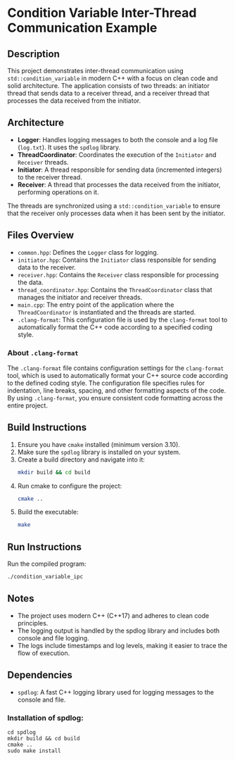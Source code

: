 # Condition Variable Inter-Thread Communication Example

## Description
This project demonstrates inter-thread communication using `std::condition_variable` in modern C++ with a focus on clean code and solid architecture. The application consists of two threads: an initiator thread that sends data to a receiver thread, and a receiver thread that processes the data received from the initiator.

## Architecture
- **Logger**: Handles logging messages to both the console and a log file (`log.txt`). It uses the `spdlog` library.
- **ThreadCoordinator**: Coordinates the execution of the `Initiator` and `Receiver` threads.
- **Initiator**: A thread responsible for sending data (incremented integers) to the receiver thread.
- **Receiver**: A thread that processes the data received from the initiator, performing operations on it.

The threads are synchronized using a `std::condition_variable` to ensure that the receiver only processes data when it has been sent by the initiator.

## Files Overview
- `common.hpp`: Defines the `Logger` class for logging.
- `initiator.hpp`: Contains the `Initiator` class responsible for sending data to the receiver.
- `receiver.hpp`: Contains the `Receiver` class responsible for processing the data.
- `thread_coordinator.hpp`: Contains the `ThreadCoordinator` class that manages the initiator and receiver threads.
- `main.cpp`: The entry point of the application where the `ThreadCoordinator` is instantiated and the threads are started.
- `.clang-format`: This configuration file is used by the `clang-format` tool to automatically format the C++ code according to a specified coding style.

### About `.clang-format`

The `.clang-format` file contains configuration settings for the `clang-format` tool, which is used to automatically format your C++ source code according to the defined coding style. The configuration file specifies rules for indentation, line breaks, spacing, and other formatting aspects of the code. By using `.clang-format`, you ensure consistent code formatting across the entire project.

## Build Instructions
1. Ensure you have `cmake` installed (minimum version 3.10).
2. Make sure the `spdlog` library is installed on your system.
3. Create a build directory and navigate into it:
   ```bash
   mkdir build && cd build
   ```
3. Run cmake to configure the project:
   ```bash
   cmake ..
   ```
4. Build the executable:
   ```bash
   make
   ```

## Run Instructions
Run the compiled program:
```bash
./condition_variable_ipc
```

## Notes
- The project uses modern C++ (C++17) and adheres to clean code principles.  
- The logging output is handled by the spdlog library and includes both console and file logging.  
- The logs include timestamps and log levels, making it easier to trace the flow of execution.  

## Dependencies  
- `spdlog`: A fast C++ logging library used for logging messages to the console and file.

### Installation of spdlog:

```git clone https://github.com/gabime/spdlog.git
cd spdlog
mkdir build && cd build
cmake ..
sudo make install
```


